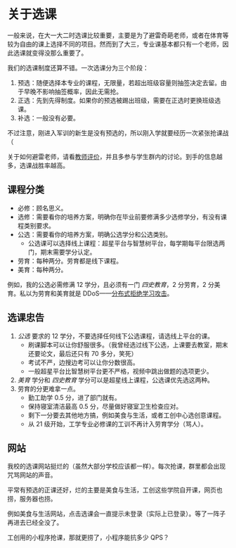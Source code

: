 # 关于选课

一般来说，在大一大二时选课比较重要，主要是为了避雷奇葩老师，或者在体育等较为自由的课上选择不同的项目。然而到了大三，专业课基本都只有一个老师，因此选课就变得没那么重要了。

我们的选课制度还算不错。一次选课分为三个阶段：

1. 预选：随便选择本专业的课程，无限量，若超出班级容量则抽签决定去留。由于早晚不影响抽签概率，因此无需抢。
2. 正选：先到先得制度。如果你的预选被踢出班级，需要在正选时更换班级选课。
3. 补选：一般没有必要。

不过注意，刚进入军训的新生是没有预选的，所以刚入学就要经历一次紧张抢课战（

关于如何避雷老师，请看[教师评价](./teacher.md)，并且多参与学生群内的讨论。到手的信息越多，选课战胜率越高。

## 课程分类

- 必修：顾名思义。
- 选修：需要看你的培养方案，明确你在毕业前要修满多少选修学分，有没有课程类别要求。
- 公选：需要看你的培养方案，明确公选学分和公选类别。
  - 公选课可以选择线上课程：超星平台与智慧树平台，每学期每平台限选两门，期末需要学分认定。
- 劳育：每种两分。劳育都是线下课程。
- 美育：每种两分。

例如，我的公选必需修满 12 学分，且必须有一门 _四史教育_，2 分劳育，2 分美育。<heimu>私以为劳育和美育就是 DDoS——[分布式拒绝学习攻击](https://t.me/withabsolutex/1367)。</heimu>

## 选课忠告

1. _公选_ 要求的 12 学分，不要选择任何线下公选课程，请选线上平台的课。
   - 刷课脚本可以让你舒服很多。（我曾经选过线下公选，上课要去教室，期末还要论文，最后还只有 70 多分，笑死）
   - 考试不严，边搜边考可以让你分数很高。
   - 一般超星平台比智慧树平台更不严格，视频中跳出做题的选项更少。
2. _美育_ 学分和 _四史教育_ 学分可以是超星线上课程，公选课优先选这两种。
3. 劳育的分更难拿一点。
   - 勤工助学 0.5 分，进了部门就有。
   - 保持寝室清洁最高 0.5 分，尽量做好寝室卫生检查应对。
   - 剩下一分要去其他地方搞，例如美食与生活，或者工创中心选创意课程。
   - 从 21 级开始，工学专业必修课的工训不再计入劳育学分（骂人）。

## 网站

我校的选课网站挺烂的（虽然大部分学校应该都一样）。每次抢课，群里都会出现咒骂网站的声音。

平常有预选的正课还好，烂的主要是美食与生活，工创这些学院自开课，网页也捞，服务器也捞。

例如美食与生活网站，点击选课会一直提示未登录（实际上已登录）。等了一阵子再进去已经全没了。

工创用的小程序抢课，那就更捞了，小程序能抗多少 QPS？
